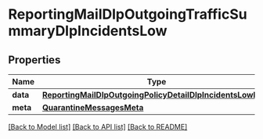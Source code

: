 # ReportingMailDlpOutgoingTrafficSummaryDlpIncidentsLow

## Properties
Name | Type | Description | Notes
------------ | ------------- | ------------- | -------------
**data** | [**ReportingMailDlpOutgoingPolicyDetailDlpIncidentsLowData**](ReportingMailDlpOutgoingPolicyDetailDlpIncidentsLowData.md) |  | [optional] 
**meta** | [**QuarantineMessagesMeta**](QuarantineMessagesMeta.md) |  | [optional] 

[[Back to Model list]](../README.md#documentation-for-models) [[Back to API list]](../README.md#documentation-for-api-endpoints) [[Back to README]](../README.md)

